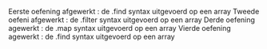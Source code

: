 Eerste oefening afgewerkt : de .find syntax uitgevoerd op een array
Tweede oefeni afgewerkt : de .filter syntax uitgevoerd op een array
Derde oefening agewerkt : de .map syntax uitgevoerd op een array
Vierde oefening agewerkt : de .find syntax uitgevoerd op een array
